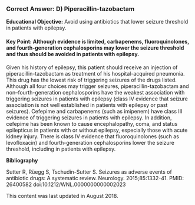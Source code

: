 
### Correct Answer: D) Piperacillin-tazobactam 

**Educational Objective:** Avoid using antibiotics that lower seizure threshold in patients with epilepsy.

#### **Key Point:** Although evidence is limited, carbapenems, fluoroquinolones, and fourth-generation cephalosporins may lower the seizure threshold and thus should be avoided in patients with epilepsy.

Given his history of epilepsy, this patient should receive an injection of piperacillin-tazobactam as treatment of his hospital-acquired pneumonia. This drug has the lowest risk of triggering seizures of the drugs listed. Although all four choices may trigger seizures, piperacillin-tazobactam and non–fourth-generation cephalosporins have the weakest association with triggering seizures in patients with epilepsy (class IV evidence that seizure association is not well established in patients with epilepsy or past seizures).
Cefepime and carbapenems (such as imipenem) have class III evidence of triggering seizures in patients with epilepsy. In addition, cefepime has been known to cause encephalopathy, coma, and status epilepticus in patients with or without epilepsy, especially those with acute kidney injury.
There is class IV evidence that fluoroquinolones (such as levofloxacin) and fourth-generation cephalosporins lower the seizure threshold, including in patients with epilepsy.

**Bibliography**

Sutter R, Rüegg S, Tschudin-Sutter S. Seizures as adverse events of antibiotic drugs: A systematic review. Neurology. 2015;85:1332-41. PMID: 26400582 doi:10.1212/WNL.0000000000002023

This content was last updated in August 2018.